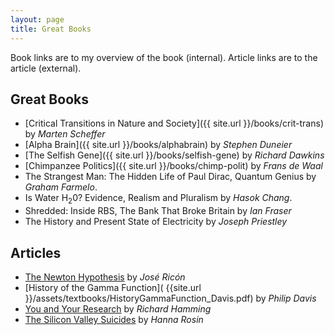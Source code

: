 ```yaml
---
layout: page
title: Great Books
---
```

Book links are to my overview of the book (internal). Article links are to the article (external).
## Great Books

- [Critical Transitions in Nature and Society]({{ site.url }}/books/crit-trans) by *Marten Scheffer*
- [Alpha Brain]({{ site.url }}/books/alphabrain) by *Stephen Duneier*
- [The Selfish Gene]({{ site.url }}/books/selfish-gene) by *Richard Dawkins*
- [Chimpanzee Politics]({{ site.url }}/books/chimp-polit) by *Frans de Waal*
- The Strangest Man: The Hidden Life of Paul Dirac, Quantum Genius by *Graham Farmelo*.
- Is Water H<sub>2</sub>0? Evidence, Realism and Pluralism by *Hasok Chang*.
- Shredded: Inside RBS, The Bank That Broke Britain by *Ian Fraser*
- The History and Present State of Electricity by *Joseph Priestley*

## Articles

- [The Newton Hypothesis](https://nintil.com/newton-hypothesis) by *José Ricón*
- [History of the Gamma Function]( {{site.url }}/assets/textbooks/HistoryGammaFunction_Davis.pdf) by *Philip Davis*
- [You and Your Research](https://www.cs.virginia.edu/~robins/YouAndYourResearch.html) by *Richard Hamming*
- [The Silicon Valley Suicides](https://www.theatlantic.com/magazine/archive/2015/12/the-silicon-valley-suicides/413140/) by *Hanna Rosin*
